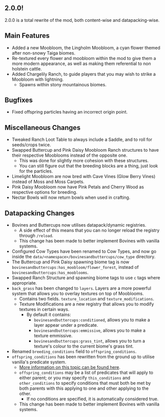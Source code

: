 ## 2.0.0!
2.0.0 is a total rewrite of the mod, both content-wise and datapacking-wise.

## Main Features
- Added a new Moobloom, the Lingholm Moobloom, a cyan flower themed after non-snowy Taiga biomes.
- Re-textured every flower and moobloom within the mod to give them a more modern appearance, as well as making them referential to non holstein cattle.
- Added Chargelily Ranch, to guide players that you may wish to strike a Moobloom with lightning.
  - Spawns within stony mountainous biomes.

## Bugfixes
- Fixed offspring particles having an incorrect origin point.

## Miscellaneous Changes
- Tweaked Ranch Loot Table to always include a Saddle, and to roll for seeds/crops twice.
- Swapped Buttercup and Pink Daisy Moobloom Ranch structures to have their respective Mooblooms instead of the opposite one.
  - This was done for slightly more cohesion with these structures.
  - You can still figure out that the breeding blocks are a thing, just look for the particles.
- Limelight Moobloom are now bred with Cave Vines (Glow Berry Vines) instead of Moss and Moss Carpets.
- Pink Daisy Moobloom now have Pink Petals and Cherry Wood as respective options for breeding.
- Nectar Bowls will now return bowls when used in crafting.

## Datapacking Changes
- Bovines and Buttercups now utilises datapack/dynamic registries.
  - A side effect of this means that you can no longer reload the registry through `/reload`.
  - This change has been made to better implement Bovines with vanilla systems.
- Configured Cow Types have been renamed to Cow Types, and now go inside the `data/<namespace>/bovinesandbuttercups/cow_type` directory.
- The Buttercup and Pink Daisy spawning biome tag is now `bovinesandbuttercups:has_moobloom/flower_forest`, instead of `bovinesandbuttercups:has_mooblooms`.
- Swapped Ranch Structure and spawning biome tags to use `c` tags where appropriate.
- `back_grass` has been changed to `layers`. Layers are a more powerful system that allows you to overlay textures on top of Mooblooms.
  - Contains two fields. `texture_location` and `texture_modifications`.
  - Texture Modifications are a new registry that allows you to modify textures in certain ways.
    - By default it contains:
      - `bovinesandbuttercups:conditioned`, allows you to make a layer appear under a predicate.
      - `bovinesandbuttercups:emmissive`, allows you to make a texture emmissive.
      - `bovinesandbuttercups:grass_tint`, allows you to turn a texture's colour to the current biome's grass tint.
- Renamed `breeding_conditions` field to `offspring_conditions`.
- `offspring_conditions` has been rewritten from the ground up to utilise vanilla's predicate system.
  - [More information on this topic can be found here](https://minecraft.wiki/w/Predicate).
  - `offspring_conditions` may be a list of predicates that will apply to either parent; or you may specify `this_conditions` and `other_conditions` to specify conditions that must both be met by both parents with this applying to one and other applying to the other.
    - If no conditions are specified, it is automatically considered true.
  - This change has been made to better implement Bovines with vanilla systems.